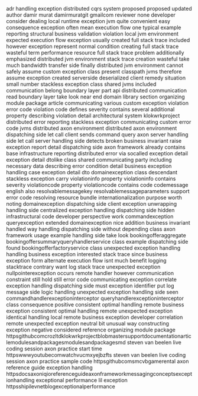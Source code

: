 adr handling exception distributed cqrs system proposed proposed updated author damir murat damirmuratgit gmailcom reviewer none developer consider dealing local runtime exception jvm quite convenient easy consequence exception often mean execution flow one typical example reporting structural business validation violation local jvm environment expected execution flow exception usually created full stack trace included however exception represent normal condition creating full stack trace wasteful term performance resource full stack trace problem additionally emphasized distributed jvm environment stack trace creation wasteful take much bandwidth transfer side finally distributed jvm environment cannot safely assume custom exception class present classpath jvms therefore assume exception created serverside deserialized client remedy situation small number stackless exception class shared jvms included communication belong boundary layer part api distributed communication read boundary layer take look near end domain library section organizing module package article communicating various custom exception violation error code violation code defines severity contains several additional property describing violation detail architectural system klokwrkproject distributed error reporting stackless exception communicating custom error code jvms distributed axon environment distributed axon environment dispatching side let call client sends command query axon server handling side let call server handling side detects broken business invariant raise exception report detail dispatching side axon framework already contains base infrastructure reporting distributed error via socalled exception detail exception detail dtolike class shared communicating party including necessary data describing error condition detail business exception handling case exception detail dto domainexception class descendant stackless exception carry violationinfo property violationinfo contains severity violationcode property violationcode contains code codemessage english also resolvablemessagekey resolvablemessageparameters support error code resolving resource bundle internationalization purpose worth noting domainexception dispatching side client exception unwrapping handling side centralized exception handling dispatching side hidden infrastructural code developer perspective work commandexception queryexception extended domainexception nice addition business invariant handled way handling dispatching side without depending class axon framework usage example handling side take look bookingofferaggregate bookingoffersummaryqueryhandlerservice class example dispatching side found bookingofferfactoryservice class unexpected exception handling handling business exception interested stack trace since business exception form alternate execution flow isnt much benefit logging stacktrace contrary want log stack trace unexpected exception nullpointerexception occurs remote handler however communication constraint still hold still error code communicating exception correlate exception handling dispatching side must exception identifier put log message side logic handling unexpected exception handling side seen commandhandlerexceptioninterceptor queryhandlerexceptioninterceptor class consequence positive consistent optimal handling remote business exception consistent optimal handling remote unexpected exception identical handling local remote business exception developer correlation remote unexpected exception neutral bit unusual way constructing exception negative considered reference organizing module package httpsgithubcomcrozltdklokwrkprojectblobmastersupportdocumentationarticlemodulesandpackagesmodulesandpackagesmd steven van beelen live coding session axon practice start time httpswwwyoutubecomwatchvucmxyejbzfts steven van beelen live coding session axon practice sample code httpsgithubcomsmcvbgamerental axon reference guide exception handling httpsdocsaxoniqioreferenceguideaxonframeworkmessagingconceptsexceptionhandling exceptional performance lil exception httpsshipilevnetblogexceptionalperformance